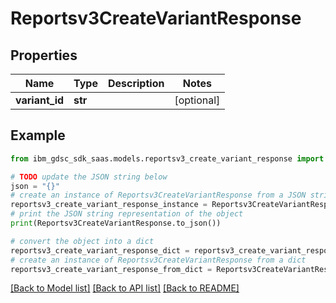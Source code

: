 # Reportsv3CreateVariantResponse


## Properties

Name | Type | Description | Notes
------------ | ------------- | ------------- | -------------
**variant_id** | **str** |  | [optional] 

## Example

```python
from ibm_gdsc_sdk_saas.models.reportsv3_create_variant_response import Reportsv3CreateVariantResponse

# TODO update the JSON string below
json = "{}"
# create an instance of Reportsv3CreateVariantResponse from a JSON string
reportsv3_create_variant_response_instance = Reportsv3CreateVariantResponse.from_json(json)
# print the JSON string representation of the object
print(Reportsv3CreateVariantResponse.to_json())

# convert the object into a dict
reportsv3_create_variant_response_dict = reportsv3_create_variant_response_instance.to_dict()
# create an instance of Reportsv3CreateVariantResponse from a dict
reportsv3_create_variant_response_from_dict = Reportsv3CreateVariantResponse.from_dict(reportsv3_create_variant_response_dict)
```
[[Back to Model list]](../README.md#documentation-for-models) [[Back to API list]](../README.md#documentation-for-api-endpoints) [[Back to README]](../README.md)


